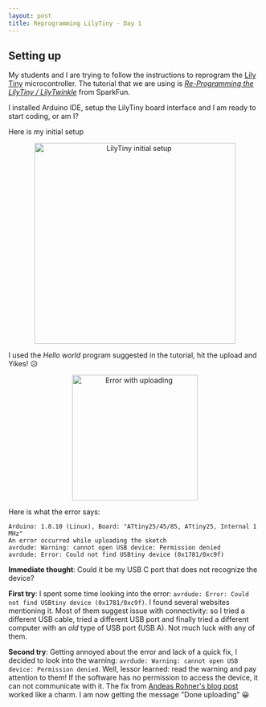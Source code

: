 ```yaml
---
layout: post
title: Reprogramming LilyTiny - Day 1
---
```


## Setting up

My students and I are trying to follow the instructions to reprogram the [Lily Tiny](https://www.sparkfun.com/products/10899) microcontroller.
The tutorial that we are using is _[Re-Programming the LilyTiny / LilyTwinkle](https://learn.sparkfun.com/tutorials/re-programming-the-lilytiny--lilytwinkle)_ from SparkFun.

I installed Arduino IDE, setup the LilyTiny board interface and I am ready to start coding, or am I?

Here is my initial setup
<center>
<img src="{{ site.url }}/images/LilyTiny_setup_1.jpg" alt="LilyTiny initial setup" width="400px"/>
</center>

I used the _Hello world_ program suggested in the tutorial, hit the upload and Yikes! 😥

<center>
<img src="{{ site.url }}/images/LilyTiny_error_1.png" alt="Error with uploading" width="250px"/>
</center>

Here is what the error says:

    Arduino: 1.8.10 (Linux), Board: "ATtiny25/45/85, ATtiny25, Internal 1 MHz"
    An error occurred while uploading the sketch
    avrdude: Warning: cannot open USB device: Permission denied
    avrdude: Error: Could not find USBtiny device (0x1781/0xc9f)

__Immediate thought__: Could it be my USB C port that does not recognize the device?

__First try__: I spent some time looking into the error: `avrdude: Error: Could not find USBtiny device (0x1781/0xc9f)`. I found several websites mentioning it. Most of them suggest issue with connectivity: so I tried a different USB cable, tried a different USB port and finally tried a different computer with an _old_ type of USB port (USB A). Not much luck with any of them.

__Second try__: Getting annoyed about the error and lack of a quick fix, I decided to look into the warning: `avrdude: Warning: cannot open USB device: Permission denied`. Well, lessor learned: read the warning and pay attention to them! If the software has no permission to access the device, it can not communicate with it. The fix from [Andeas Rohner's blog post](https://andreasrohner.at/posts/Electronics/How-to-fix-device-permissions-for-the-USBasp-programmer/) worked like a charm. I am now getting the message "Done uploading" 😀
